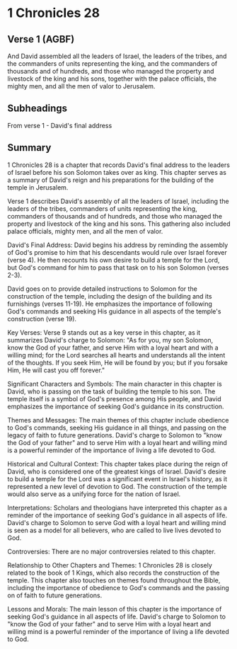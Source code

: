 # 1 Chronicles 28

## Verse 1 (AGBF)

And David assembled all the leaders of Israel, the leaders of the tribes, and the commanders of units representing the king, and the commanders of thousands and of hundreds, and those who managed the property and livestock of the king and his sons, together with the palace officials, the mighty men, and all the men of valor to Jerusalem.

## Subheadings

From verse 1 - David's final address

## Summary

1 Chronicles 28 is a chapter that records David's final address to the leaders of Israel before his son Solomon takes over as king. This chapter serves as a summary of David's reign and his preparations for the building of the temple in Jerusalem.

Verse 1 describes David's assembly of all the leaders of Israel, including the leaders of the tribes, commanders of units representing the king, commanders of thousands and of hundreds, and those who managed the property and livestock of the king and his sons. This gathering also included palace officials, mighty men, and all the men of valor.

David's Final Address:
David begins his address by reminding the assembly of God's promise to him that his descendants would rule over Israel forever (verse 4). He then recounts his own desire to build a temple for the Lord, but God's command for him to pass that task on to his son Solomon (verses 2-3).

David goes on to provide detailed instructions to Solomon for the construction of the temple, including the design of the building and its furnishings (verses 11-19). He emphasizes the importance of following God's commands and seeking His guidance in all aspects of the temple's construction (verse 19).

Key Verses:
Verse 9 stands out as a key verse in this chapter, as it summarizes David's charge to Solomon: "As for you, my son Solomon, know the God of your father, and serve Him with a loyal heart and with a willing mind; for the Lord searches all hearts and understands all the intent of the thoughts. If you seek Him, He will be found by you; but if you forsake Him, He will cast you off forever."

Significant Characters and Symbols:
The main character in this chapter is David, who is passing on the task of building the temple to his son. The temple itself is a symbol of God's presence among His people, and David emphasizes the importance of seeking God's guidance in its construction.

Themes and Messages:
The main themes of this chapter include obedience to God's commands, seeking His guidance in all things, and passing on the legacy of faith to future generations. David's charge to Solomon to "know the God of your father" and to serve Him with a loyal heart and willing mind is a powerful reminder of the importance of living a life devoted to God.

Historical and Cultural Context:
This chapter takes place during the reign of David, who is considered one of the greatest kings of Israel. David's desire to build a temple for the Lord was a significant event in Israel's history, as it represented a new level of devotion to God. The construction of the temple would also serve as a unifying force for the nation of Israel.

Interpretations:
Scholars and theologians have interpreted this chapter as a reminder of the importance of seeking God's guidance in all aspects of life. David's charge to Solomon to serve God with a loyal heart and willing mind is seen as a model for all believers, who are called to live lives devoted to God.

Controversies:
There are no major controversies related to this chapter.

Relationship to Other Chapters and Themes:
1 Chronicles 28 is closely related to the book of 1 Kings, which also records the construction of the temple. This chapter also touches on themes found throughout the Bible, including the importance of obedience to God's commands and the passing on of faith to future generations.

Lessons and Morals:
The main lesson of this chapter is the importance of seeking God's guidance in all aspects of life. David's charge to Solomon to "know the God of your father" and to serve Him with a loyal heart and willing mind is a powerful reminder of the importance of living a life devoted to God.